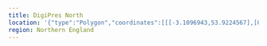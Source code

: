 ```yaml
---
title: DigiPres North
location: '{"type":"Polygon","coordinates":[[[-3.1096943,53.9224567],[0.4233007,54.3506912],[0.813148,53.0672946],[-3.1949736,53.08925],[-3.1096943,53.9224567]]]}'
region: Northern England
---
```

